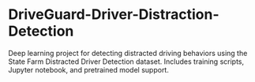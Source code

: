 # DriveGuard-Driver-Distraction-Detection
Deep learning project for detecting distracted driving behaviors using the State Farm Distracted Driver Detection dataset. Includes training scripts, Jupyter notebook, and pretrained model support.
